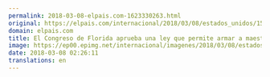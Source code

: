 ```yaml
---
permalink: 2018-03-08-elpais.com-1623330263.html
original: https://elpais.com/internacional/2018/03/08/estados_unidos/1520473098_587370.html#?ref=rss&format=simple&link=link
domain: elpais.com
title: El Congreso de Florida aprueba una ley que permite armar a maestros
image: https://ep00.epimg.net/internacional/imagenes/2018/03/08/estados_unidos/1520473098_587370_1520473917_rrss_normal.jpg
date: 2018-03-08 02:26:11
translations: en
---
```


